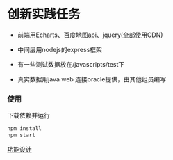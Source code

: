 
# 创新实践任务

* 前端用Echarts、百度地图api、jquery(全部使用CDN)

* 中间层用nodejs的express框架

* 有一些测试数据放在/javascripts/test下

* 真实数据用java web 连接oracle提供，由其他组员编写

### 使用

下载依赖并运行

```bash
npm install
npm start
```

[功能设计](./功能设计.md)
